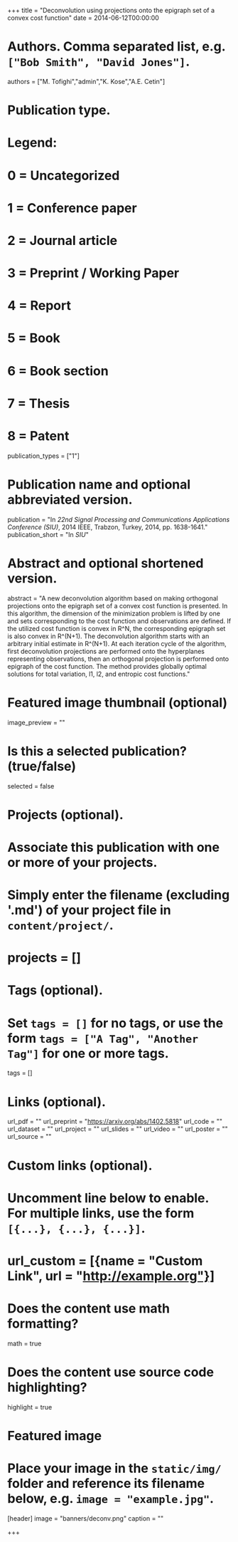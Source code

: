 +++
title = "Deconvolution using projections onto the epigraph set of a convex cost function"
date = 2014-06-12T00:00:00

# Authors. Comma separated list, e.g. `["Bob Smith", "David Jones"]`.
authors = ["M. Tofighi","admin","K. Kose","A.E. Cetin"]

# Publication type.
# Legend:
# 0 = Uncategorized
# 1 = Conference paper
# 2 = Journal article
# 3 = Preprint / Working Paper
# 4 = Report
# 5 = Book
# 6 = Book section
# 7 = Thesis
# 8 = Patent
publication_types = ["1"]

# Publication name and optional abbreviated version.
publication = "In *22nd Signal Processing and Communications Applications Conference (SIU)*, 2014 IEEE, Trabzon, Turkey, 2014, pp. 1638-1641."
publication_short = "In *SIU*"

# Abstract and optional shortened version.
abstract = "A new deconvolution algorithm based on making orthogonal projections onto the epigraph set of a convex cost function is presented. In this algorithm, the dimension of the minimization problem is lifted by one and sets corresponding to the cost function and observations are defined. If the utilized cost function is convex in R^N, the corresponding epigraph set is also convex in R^(N+1). The deconvolution algorithm starts with an arbitrary initial estimate in R^(N+1). At each iteration cycle of the algorithm, first deconvolution projections are performed onto the hyperplanes representing observations, then an orthogonal projection is performed onto epigraph of the cost function. The method provides globally optimal solutions for total variation, l1, l2, and entropic cost functions."

# Featured image thumbnail (optional)
image_preview = ""

# Is this a selected publication? (true/false)
selected = false

# Projects (optional).
#   Associate this publication with one or more of your projects.
#   Simply enter the filename (excluding '.md') of your project file in `content/project/`.
# projects = []

# Tags (optional).
#   Set `tags = []` for no tags, or use the form `tags = ["A Tag", "Another Tag"]` for one or more tags.
tags = []

# Links (optional).
url_pdf = ""
url_preprint = "https://arxiv.org/abs/1402.5818"
url_code = ""
url_dataset = ""
url_project = ""
url_slides = ""
url_video = ""
url_poster = ""
url_source = ""

# Custom links (optional).
#   Uncomment line below to enable. For multiple links, use the form `[{...}, {...}, {...}]`.
# url_custom = [{name = "Custom Link", url = "http://example.org"}]

# Does the content use math formatting?
math = true

# Does the content use source code highlighting?
highlight = true

# Featured image
# Place your image in the `static/img/` folder and reference its filename below, e.g. `image = "example.jpg"`.
[header]
image = "banners/deconv.png"
caption = ""

+++